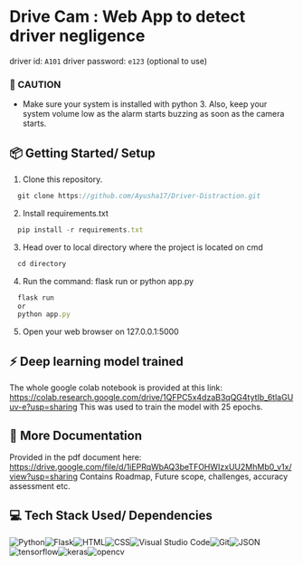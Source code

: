 # Drive Cam : Web App to detect driver negligence
driver id: `A101`
driver password: `e123` (optional to use)

### 🚩 CAUTION 
- Make sure your system is installed with python 3. Also, keep your system volume low as the alarm starts buzzing as soon as the camera starts.

<a id="getting-started"></a>
## 📦 Getting Started/ Setup

1. Clone this repository.

```javascript
  git clone https://github.com/Ayusha17/Driver-Distraction.git
```  

2. Install requirements.txt

```javascript
  pip install -r requirements.txt
```

3. Head over to local directory where the project is located on cmd

```javascript
  cd directory
```

4. Run the command: flask run or python app.py

```javascript
  flask run 
  or
  python app.py
```

5. Open your web browser on 127.0.0.1:5000

<a id="notebook"></a>
## ⚡️ Deep learning model trained
The whole google colab notebook is provided at this link: https://colab.research.google.com/drive/1QFPC5x4dzaB3qQG4tytIb_6tlaGUuv-e?usp=sharing
This was used to train the model with 25 epochs.

<a id="documents"></a>
## 🚀 More Documentation
Provided in the pdf document here: https://drive.google.com/file/d/1iEPRqWbAQ3beTFOHWIzxUU2MhMb0_v1x/view?usp=sharing
Contains Roadmap, Future scope, challenges, accuracy assessment etc.

<a id="tech-stack"></a>
## 💻 Tech Stack Used/ Dependencies

<img alt="Python" src="https://img.shields.io/badge/python-%2320232a.svg?style=for-the-badge&logo=python&logoColor=%2361DAFB"/><img alt="Flask" src="https://img.shields.io/badge/flask-%23039BE5.svg?style=for-the-badge&logo=flask"/><img alt="HTML" src="https://img.shields.io/badge/html-%230081CB.svg?style=for-the-badge&logo=html&logoColor=white"/><img alt="CSS" src="https://img.shields.io/badge/css-%2338B2AC.svg?style=for-the-badge&logo=css&logoColor=white"/><img alt="Visual Studio Code" src="https://img.shields.io/badge/VisualStudioCode-0078d7.svg?style=for-the-badge&logo=visual-studio-code&logoColor=white"/><img alt="Git" src="https://img.shields.io/badge/git-%23F05033.svg?style=for-the-badge&logo=git&logoColor=white"/><img alt="JSON" src="https://img.shields.io/badge/json-%2320232a.svg?style=for-the-badge&logo=json&logoColor=%2361DAFB"/><img alt="tensorflow" src="https://img.shields.io/badge/tensorflow-%2320232a.svg?style=for-the-badge&logo=tensorflow&logoColor=%2361DAFB"/><img alt="keras" src="https://img.shields.io/badge/keras-%2320232a.svg?style=for-the-badge&logo=keras&logoColor=%2361DAFB"/><img alt="opencv" src="https://img.shields.io/badge/opencv-%2320232a.svg?style=for-the-badge&logo=opencv&logoColor=%2361DAFB"/>

 
